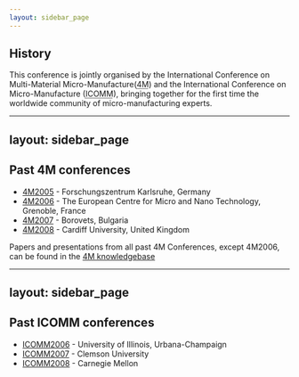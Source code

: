 ```yaml
---
layout: sidebar_page
---
```


## History

This conference is jointly organised by the International Conference on Multi-Material Micro-Manufacture(<acronym title="Multi-Material Micro-Manufacture">4M</acronym>) and the International Conference on Micro-Manufacture (<acronym title="International Conference on Micro-Manufacture">ICOMM</acronym>), bringing together for the first time the worldwide community of micro-manufacturing experts.
<!--break-->
---
layout: sidebar_page
---

## Past 4M conferences

 * [4M2005](http://www.4m-net.org/4M_Conference "4M2005 Conference") - Forschungszentrum Karlsruhe, Germany  
 * [4M2006](http://www.4m-net.org/Conference/4M2006 "4M2006 Conference") - The European Centre for Micro and Nano Technology, Grenoble, France  
 * [4M2007](http://www.4m-net.org/Conference/4M2007 "4M2007 Conference") - Borovets, Bulgaria  
 * [4M2008](http://www.4m-net.org/Conference/4M2008 "4M2008 Conference") - Cardiff University, United Kingdom

Papers and presentations from all past 4M Conferences, except 4M2006, can be found in the [4M knowledgebase](http://www.4m-net.org/KnowledgeBase "4M Knowledge base - a directory of papers and publications on multi-material micro-manufacturing")

---
layout: sidebar_page
---

## Past ICOMM conferences

 * [ICOMM2006](http://icomm.mie.uiuc.edu "1st International Conference on Micromanufacturing") - University of Illinois, Urbana-Champaign   
 * [ICOMM2007](http://manufacturing.northwestern.edu/ICOMM07/) - Clemson University      
 * [ICOMM2008](http://www.contrib.andrew.cmu.edu/~rlane/icomm/index.php "3rd International Conference on Micromanufacturing") - Carnegie Mellon